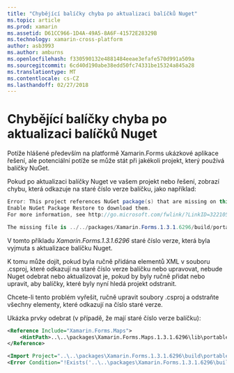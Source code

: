 ```yaml
---
title: "Chybějící balíčky chyba po aktualizaci balíčků Nuget"
ms.topic: article
ms.prod: xamarin
ms.assetid: D61CC966-1D4A-49A5-8A6F-41572E28329B
ms.technology: xamarin-cross-platform
author: asb3993
ms.author: amburns
ms.openlocfilehash: f330590132e4881484eeae3efafe570d991a509a
ms.sourcegitcommit: 6cd40d190abe38edd50fc74331be15324a845a28
ms.translationtype: MT
ms.contentlocale: cs-CZ
ms.lasthandoff: 02/27/2018
---
```

# <a name="missing-packages-error-after-updating-nuget-packages"></a>Chybějící balíčky chyba po aktualizaci balíčků Nuget

Potíže hlášené především na platformě Xamarin.Forms ukázkové aplikace řešení, ale potenciální potíže se může stát při jakékoli projekt, který používá balíčky NuGet. 

Pokud po aktualizaci balíčky Nuget ve vašem projekt nebo řešení, zobrazí chybu, která odkazuje na staré číslo verze balíčku, jako například:

```csharp
Error: This project references NuGet package(s) that are missing on this computer.
Enable NuGet Package Restore to download them.  
For more information, see http://go.microsoft.com/fwlink/?LinkID=322105

The missing file is ../../packages/Xamarin.Forms.1.3.1.6296/build/portable-win+net45+wp80+MonoAndroid10+MonoTouch10+Xamarin.iOS10/Xamarin.Forms.targets. (FormsGallery)

```

V tomto příkladu *Xamarin.Forms.1.3.1.6296* staré číslo verze, která byla vyjmuta s aktualizace balíčku Nuget.

K tomu může dojít, pokud byla ručně přidána elementů XML v souboru .csproj, které odkazují na staré číslo verze balíčku nebo upravovat, nebude Nuget odebrat nebo aktualizovat je, pokud by byly ručně přidat nebo upravit, aby balíčky, které byly nyní hledá projekt odstranit. 

Chcete-li tento problém vyřešit, ručně upravit soubory .csproj a odstraňte všechny elementy, které odkazují na číslo staré verze. 

Ukázka prvky odebrat (v případě, že mají staré číslo verze balíčku):

```xml
<Reference Include="Xamarin.Forms.Maps">
    <HintPath>..\..\packages\Xamarin.Forms.Maps.1.3.1.6296\lib\portable-win+net45+wp80+MonoAndroid10+MonoTouch10+Xamarin.iOS10\Xamarin.Forms.Maps.dll</HintPath>
</Reference>

<Import Project="..\..\packages\Xamarin.Forms.1.3.1.6296\build\portable-win+net45+wp80+MonoAndroid10+MonoTouch10+Xamarin.iOS10\Xamarin.Forms.targets" Condition="Exists('..\..\packages\Xamarin.Forms.1.3.1.6296\build\portable-win+net45+wp80+MonoAndroid10+MonoTouch10+Xamarin.iOS10\Xamarin.Forms.targets')" />
<Error Condition="!Exists('..\..\packages\Xamarin.Forms.1.3.1.6296\build\portable-win+net45+wp80+MonoAndroid10+MonoTouch10+Xamarin.iOS10\Xamarin.Forms.targets')" Text="$([System.String]::Format('$(ErrorText)', '..\..\packages\Xamarin.Forms.1.3.1.6296\build\portable-win+net45+wp80+MonoAndroid10+MonoTouch10+Xamarin.iOS10\Xamarin.Forms.targets'))" />

```

